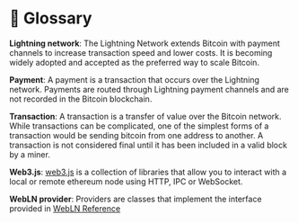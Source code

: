 # 📖 Glossary

**Lightning network**: The Lightning Network extends Bitcoin with payment channels to increase transaction speed and lower costs. It is becoming widely adopted and accepted as the preferred way to scale Bitcoin.

**Payment**: A payment is a transaction that occurs over the Lightning network. Payments are routed through Lightning payment channels and are not recorded in the Bitcoin blockchain.

**Transaction**: A transaction is a transfer of value over the Bitcoin network. While transactions can be complicated, one of the simplest forms of a transaction would be sending bitcoin from one address to another. A transaction is not considered final until it has been included in a valid block by a miner.

**Web3.js**: [web3.js](https://www.npmjs.com/package/web3) is a collection of libraries that allow you to interact with a local or remote ethereum node using HTTP, IPC or WebSocket.

**WebLN provider**: Providers are classes that implement the interface provided in [WebLN Reference](../building-lightning-apps/webln-reference/)&#x20;
